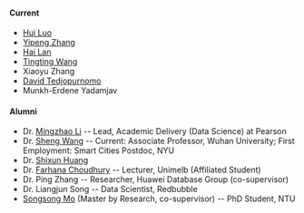 #### Current
- [Hui Luo](https://huiluohuiluohuiluo.github.io/)
- [Yipeng Zhang](https://sites.google.com/view/yipengzhang-rmit/home)
- [Hai Lan](https://lanhaigogogo.com/)
- [Tingting Wang](https://ttingtingwang.github.io/)
- Xiaoyu Zhang
- [David Tedjopurnomo](https://david-tedjopurnomo.github.io/)
- Munkh-Erdene Yadamjav



#### Alumni
- Dr. [Mingzhao Li](http://mingzhaoli.net/) -- Lead, Academic Delivery (Data Science) at Pearson
- Dr. [Sheng Wang](http://shengwang.site/index.html) -- Current: Associate Professor, Wuhan University; First Employment: Smart Cities Postdoc, NYU
- Dr. [Shixun Huang](https://shixunh.io/)
- Dr. [Farhana Choudhury](https://sites.google.com/site/farhanamc/) -- Lecturer, Unimelb (Affiliated Student)
- Dr. Ping Zhang -- Researcher, Huawei Database Group (co-supervisor)
- Dr. Liangjun Song -- Data Scientist, Redbubble
- [Songsong Mo](http://songsongmo.cn/) (Master by Research, co-supervisor) -- PhD Student, NTU